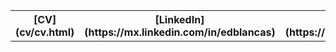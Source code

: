 <table width="100%"><tr>
<th>[CV](cv/cv.html)</th>
<th>[LinkedIn](https://mx.linkedin.com/in/edblancas)</th>
<th>[Github](https://github.com/edblancas/)</th>
<th>[Twitter](https://twitter.com/edblancas)</th>
</tr></table>

